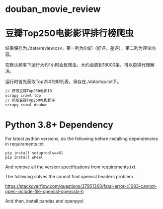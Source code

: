 # douban_movie_review

# 豆瓣Top250电影影评排行榜爬虫

结果保存为./data/review.csv，第一列为0或1（好评，差评），第二列为评论内容。

在默认频率下运行大约1小时会反爬虫，大约会抓到18000条，可以更换代理解决。

运行时首先获取Top250的ID列表，保存在./data/top.txt下。

```bash
// 获取豆瓣Top250电影ID
scrapy crawl top
// 抓取豆瓣Top250电影影评
scrapy crawl douban
```

# Python 3.8+ Dependency
For latest python versions, do the following before installing dependencies in requirements.txt
```bash
pip install setuptools==61
pip install wheel
```

And remove all the version specifications from requirements.txt.

The following solves the cannot find openssl headers problem

https://stackoverflow.com/questions/37951303/fatal-error-c1083-cannot-open-include-file-openssl-opensslv-h


And then, install pandas and openpyxl